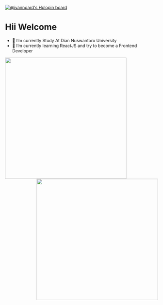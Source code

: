 [![@ivannoard's Holopin board](https://holopin.me/ivannoard)](https://holopin.io/@ivannoard)

# Hii Welcome

- 🔭 I’m currently Study At Dian Nuswantoro University
- 🌱 I’m currently learning ReactJS and try to become a Frontend Developer


<div>
  <img align="left" width="400" class='maximal' src="https://github-readme-stats.vercel.app/api?username=ivannoard&show_icons=true&hide_border=false&line_height=30&icon_color=1b93c9&show_owner=true&count_private=true&hide=contribs,prs"/>
  
 <img align="right" width="400" src="https://github-readme-stats.vercel.app/api/top-langs/?username=ivannoard&hide=c%23&layout=compact&line_height=30)](https://github.com/ivannoard/github-readme-stats)"/>
  
</div>
